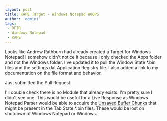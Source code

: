 ```yaml
---
layout: post
title: KAPE Target - Windows Notepad WOOPS
author: 'ogmini'
tags:
 - DFIR
 - Windows Notepad
 - KAPE
---
```


Looks like Andrew Rathburn had already created a Target for Windows Notepad! I somehow didn't notice it because I only checked the Apps folder and not the Windows folder. I've updated it to pull the Window State *.bin files and the settings.dat Application Registry file. I also added a link to my documentation on the file format and behavior.

Just submitted the Pull Request. 

I'll double check there is no Module that already exists. I'm pretty sure I didn't see one. This would be useful for a Live Response as Windows Notepad Parser would be able to acquire the [Unsaved Buffer Chunks](https://github.com/ogmini/Notepad-State-Library?tab=readme-ov-file#unsaved-buffer-chunk) that might be present in the Tab State *.bin files. These would be lost on shutdown of Windows Notepad or Windows.
